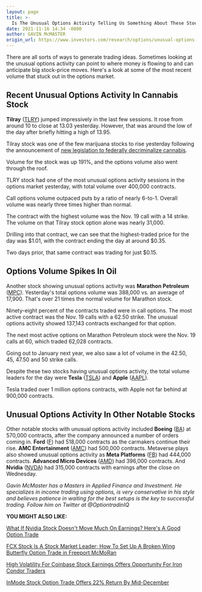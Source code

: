 ```yaml
---
layout: page
title: >-
  Is The Unusual Options Activity Telling Us Something About These Stocks?
date: 2021-11-16 14:34 -0800
author: GAVIN McMASTER
origin_url: https://www.investors.com/research/options/unusual-options-activity-is-it-telling-us-something-about-these-stocks/
---
```






There are all sorts of ways to generate trading ideas. Sometimes looking at the unusual options activity can point to where money is flowing to and can anticipate big stock-price moves. Here's a look at some of the most recent volume that stuck out in the options market.




Recent Unusual Options Activity In Cannabis Stock
-------------------------------------------------


**Tilray** ([TLRY](https://research.investors.com/quote.aspx?symbol=TLRY)) jumped impressively in the last few sessions. It rose from around 10 to close at 13.03 yesterday. However, that was around the low of the day after briefly hitting a high of 13.95.


Tilray stock was one of the few marijuana stocks to rise yesterday following the announcement of [new legislation to federally decriminalize cannabis](https://www.investors.com/news/marijuana-stocks-good-buy/).



Volume for the stock was up 191%, and the options volume also went through the roof.


TLRY stock had one of the most unusual options activity sessions in the options market yesterday, with total volume over 400,000 contracts.


Call options volume outpaced puts by a ratio of nearly 6-to-1. Overall volume was nearly three times higher than normal.


The contract with the highest volume was the Nov. 19 call with a 14 strike. The volume on that Tilray stock option alone was nearly 31,000.


Drilling into that contract, we can see that the highest-traded price for the day was $1.01, with the contract ending the day at around $0.35.


Two days prior, that same contract was trading for just $0.15.


Options Volume Spikes In Oil
----------------------------


Another stock showing unusual options activity was **Marathon Petroleum** ([MPC](https://research.investors.com/quote.aspx?symbol=MPC)). Yesterday's total options volume was 388,000 vs. an average of 17,900. That's over 21 times the normal volume for Marathon stock.


Ninety-eight percent of the contracts traded were in call options. The most active contract was the Nov. 19 calls with a 62.50 strike. The unusual options activity showed 137,143 contracts exchanged for that option.



The next most active options on Marathon Petroleum stock were the Nov. 19 calls at 60, which traded 62,028 contracts.


Going out to January next year, we also saw a lot of volume in the 42.50, 45, 47.50 and 50 strike calls.


Despite these two stocks having unusual options activity, the total volume leaders for the day were **Tesla** ([TSLA](https://research.investors.com/quote.aspx?symbol=TSLA)) and **Apple** ([AAPL](https://research.investors.com/quote.aspx?symbol=AAPL)).


Tesla traded over 1 million options contracts, with Apple not far behind at 900,000 contracts.


Unusual Options Activity In Other Notable Stocks
------------------------------------------------


Other notable stocks with unusual options activity included **Boeing** ([BA](https://research.investors.com/quote.aspx?symbol=BA)) at 570,000 contracts, after the company announced a number of orders coming in. **Ford** ([F](https://research.investors.com/quote.aspx?symbol=F)) had 518,000 contracts as the carmakers continue their rise. **AMC Entertainment** ([AMC](https://research.investors.com/quote.aspx?symbol=AMC)) had 500,000 contracts. Metaverse plays also showed unusual options activity as **Meta Platforms** ([FB](https://research.investors.com/quote.aspx?symbol=FB)) had 444,000 contracts. **Advanced Micro Devices** ([AMD](https://research.investors.com/quote.aspx?symbol=AMD)) had 396,000 contracts. And **Nvidia** ([NVDA](https://research.investors.com/quote.aspx?symbol=NVDA)) had 315,000 contracts with earnings after the close on Wednesday.


*Gavin McMaster has a Masters in Applied Finance and Investment. He specializes in income trading using options, is very conservative in his style and believes patience in waiting for the best setups is the key to successful trading. Follow him on Twitter at @OptiontradinIQ*


**YOU MIGHT ALSO LIKE:**


[What If Nvidia Stock Doesn't Move Much On Earnings? Here's A Good Option Trade](https://www.investors.com/research/options/what-if-nvidia-stock-doesnt-move-much-on-earnings-heres-a-good-option-trade/)


[FCX Stock Is A Stock Market Leader; How To Set Up A Broken Wing Butterfly Option Trade in Freeport McMoRan](https://www.investors.com/research/options/fcx-stock-stock-market-leader-how-to-set-up-a-broken-wing-butterfly-option-trade/)


[High Volatility For Coinbase Stock Earnings Offers Opportunity For Iron Condor Traders](https://www.investors.com/research/options/high-volatility-for-coinbase-stock-earnings-offers-opportunity-for-iron-condor-traders/)


[InMode Stock Option Trade Offers 22% Return By Mid-December](https://www.investors.com/research/options/inmode-stock-option-trade-offers-22-return-by-mid-december/)




